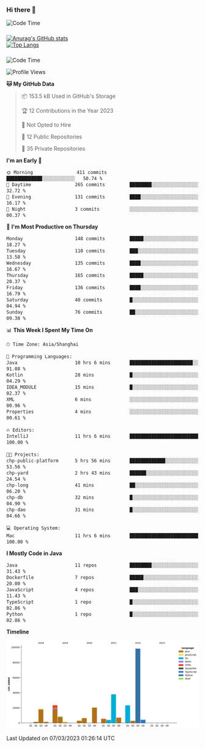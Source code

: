 ### Hi there 👋 

![Code Time](https://img.shields.io/endpoint?style=flat&url=https://codetime-api.datreks.com/badge/1061?logoColor=white%26project=%26recentMS=0%26showProject=false)

<!--
**Muyiafan/Muyiafan** is a ✨ _special_ ✨ repository because its `README.md` (this file) appears on your GitHub profile.

Here are some ideas to get you started:

- 🔭 I’m currently working on ...
- 🌱 I’m currently learning ...
- 👯 I’m looking to collaborate on ...
- 🤔 I’m looking for help with ...
- 💬 Ask me about ...
- 📫 How to reach me: ...
- 😄 Pronouns: ...
- ⚡ Fun fact: ...
-->

### 

[![Anurag's GitHub stats](https://github-readme-stats.vercel.app/api?username=Muyiafan)](https://github.com/anuraghazra/github-readme-stats)
<br>
[![Top Langs](https://github-readme-stats.vercel.app/api/top-langs/?username=Muyiafan)](https://github.com/anuraghazra/github-readme-stats)

### 

<!--START_SECTION:waka-->
![Code Time](http://img.shields.io/badge/Code%20Time-5%2C645%20hrs%2039%20mins-blue)

![Profile Views](http://img.shields.io/badge/Profile%20Views-0-blue)

**🐱 My GitHub Data** 

> 📦 153.5 kB Used in GitHub's Storage 
 > 
> 🏆 12 Contributions in the Year 2023
 > 
> 🚫 Not Opted to Hire
 > 
> 📜 12 Public Repositories 
 > 
> 🔑 35 Private Repositories 
 > 
**I'm an Early 🐤** 

```text
🌞 Morning                411 commits         █████████████░░░░░░░░░░░░   50.74 % 
🌆 Daytime                265 commits         ████████░░░░░░░░░░░░░░░░░   32.72 % 
🌃 Evening                131 commits         ████░░░░░░░░░░░░░░░░░░░░░   16.17 % 
🌙 Night                  3 commits           ░░░░░░░░░░░░░░░░░░░░░░░░░   00.37 % 
```
📅 **I'm Most Productive on Thursday** 

```text
Monday                   148 commits         █████░░░░░░░░░░░░░░░░░░░░   18.27 % 
Tuesday                  110 commits         ███░░░░░░░░░░░░░░░░░░░░░░   13.58 % 
Wednesday                135 commits         ████░░░░░░░░░░░░░░░░░░░░░   16.67 % 
Thursday                 165 commits         █████░░░░░░░░░░░░░░░░░░░░   20.37 % 
Friday                   136 commits         ████░░░░░░░░░░░░░░░░░░░░░   16.79 % 
Saturday                 40 commits          █░░░░░░░░░░░░░░░░░░░░░░░░   04.94 % 
Sunday                   76 commits          ██░░░░░░░░░░░░░░░░░░░░░░░   09.38 % 
```


📊 **This Week I Spent My Time On** 

```text
🕑︎ Time Zone: Asia/Shanghai

💬 Programming Languages: 
Java                     10 hrs 6 mins       ███████████████████████░░   91.08 % 
Kotlin                   28 mins             █░░░░░░░░░░░░░░░░░░░░░░░░   04.29 % 
IDEA_MODULE              15 mins             █░░░░░░░░░░░░░░░░░░░░░░░░   02.37 % 
XML                      6 mins              ░░░░░░░░░░░░░░░░░░░░░░░░░   00.96 % 
Properties               4 mins              ░░░░░░░░░░░░░░░░░░░░░░░░░   00.61 % 

🔥 Editors: 
IntelliJ                 11 hrs 6 mins       █████████████████████████   100.00 % 

🐱‍💻 Projects: 
chp-public-platform      5 hrs 56 mins       █████████████░░░░░░░░░░░░   53.56 % 
chp-yard                 2 hrs 43 mins       ██████░░░░░░░░░░░░░░░░░░░   24.54 % 
chp-long                 41 mins             ██░░░░░░░░░░░░░░░░░░░░░░░   06.20 % 
chp-db                   32 mins             █░░░░░░░░░░░░░░░░░░░░░░░░   04.90 % 
chp-dao                  31 mins             █░░░░░░░░░░░░░░░░░░░░░░░░   04.66 % 

💻 Operating System: 
Mac                      11 hrs 6 mins       █████████████████████████   100.00 % 
```

**I Mostly Code in Java** 

```text
Java                     11 repos            ████████░░░░░░░░░░░░░░░░░   31.43 % 
Dockerfile               7 repos             █████░░░░░░░░░░░░░░░░░░░░   20.00 % 
JavaScript               4 repos             ███░░░░░░░░░░░░░░░░░░░░░░   11.43 % 
TypeScript               1 repo              █░░░░░░░░░░░░░░░░░░░░░░░░   02.86 % 
Python                   1 repo              █░░░░░░░░░░░░░░░░░░░░░░░░   02.86 % 
```



**Timeline**

![Lines of Code chart](https://raw.githubusercontent.com/Muyiafan/Muyiafan/main/assets/bar_graph.png)


 Last Updated on 07/03/2023 01:26:14 UTC
<!--END_SECTION:waka-->
